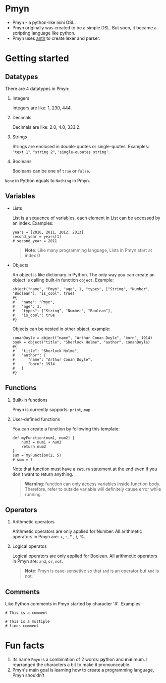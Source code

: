 # Pmyn
* Pmyn - a python-like mini DSL.
* Pmyn originally was created to be a simple DSL. But soon, it became a scripting language like python.
* Pmyn uses [antlr](https://www.antlr.org/) to create lexer and parser.

# Getting started
## Datatypes
There are 4 datatypes in Pmyn:
1. Integers

   Integers are like: 1, 230, 444.

2. Decimals

   Decimals are like: 2.0, 4.0, 333.2.

3. Strings

   Strings are enclosed in double\-quotes or single-quotes. Examples: `"text 1"`, `"string 2"`, `'single-quoutes string'`.

4. Booleans

   Booleans can be one of `true` or `false`.

`None` in Python equals to `Nothing` in Pmyn.

## Variables
- Lists

   List is a sequence of variables, each element in List can be accessed by an index. Examples:
   ```
   years = [2010, 2011, 2012, 2013]
   second_year = years[1]
   # second_year = 2011
   ```
   >**Note**: Like many programming language, Lists in Pmyn start at index 0
   
- Objects

   An object is like dictionary in Python. The only way you can create an object is calling built-in function `object`. Example: 
   ```
   object("name", "Pmyn", "age", 1, "types", ["String", "Number", "Boolean"], "is_cool", true)
   #{
   #   "name": "Pmyn",
   #   "age": 1,
   #   "types": ["String", "Number", "Boolean"],
   #   "is_cool": true
   #}
   ```
   Objects can be nested in other object, example:
   ```
   conanDoyle = object("name", "Arthur Conan Doyle", "born", 1914)
   book = object("title", "Sherlock Holme", "author", conanDoyle)
   #{
   #   "title": "Sherlock Holme",
   #   "author": {
   #      "name": "Arthur Conan Doyle",
   #      "born": 1914
   #   }
   #}
   ```

## Functions
1. Built-in functions

   Pmyn is currently supports: `print`, `map`

2. User-defined functions

   You can create a function by following this template:
   ```
   def myFunction(num1, num2) {
       num3 = num1 + num2
       return num3
   }
   sum = myFunction(2, 5)
   # sum = 7 
   ```
   Note that function must have a `return` statement at the end even if you don't want to return anything.
   > **Warning**: function can only access variables inside function body. Therefore, refer to outside variable will definitely cause error while running.

## Operators
1. Arithmetic operators

   Arithmetic operators are only applied for Number. All arithmetic operators in Pmyn are: +, -, \* , /, %.

2. Logical operatos

   Logical operators are only applied for Boolean. All arithmetic operators in Pmyn are: `and`, `or`, `not`.
   >**Note**: Pmyn is case-sensetive so that `and` is an operator but `And` is not.

## Comments
Like Python comments in Pmyn started by character '#'. Examples:
```
# This is a comment
```

```
# This is a multiple
# lines comment
```
    
# Fun facts
1. Its name `Pmyn` is a combination of 2 words: **py**thon and **m**i**n**imum. I rearranged the characters a bit to make it pronounceable.
2. Pmyn's main goal is learning how to create a programming language, Pmyn shouldn't
